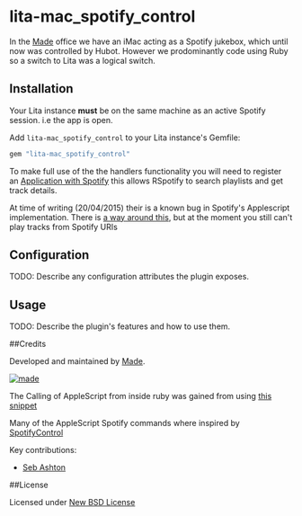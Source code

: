 # lita-mac_spotify_control

In the [Made](http://www.madetech.co.uk?ref=github&repo=lita-mac_spotify_control) office we have an iMac acting as a Spotify jukebox, which until now was controlled by Hubot. However we prodominantly code using Ruby so a switch to Lita was a logical switch.

## Installation

Your Lita instance **must** be on the same machine as an active Spotify session. i.e the app is open.

Add `lita-mac_spotify_control` to your Lita instance's Gemfile:

``` ruby
gem "lita-mac_spotify_control"
```

To make full use of the the handlers functionality you will need to register an [Application with Spotify](https://developer.spotify.com/my-applications) this allows RSpotify to search playlists and get track details.

At time of writing (20/04/2015) their is a known bug in Spotify's Applescript implementation. There is [a way around this](https://community.spotify.com/t5/Help-Desktop-Linux-Mac-and/Apple-scripting-broken-in-1-0-1-988-g8f17a348/td-p/1029434), but at the moment you still can't play tracks from Spotify URIs

## Configuration

TODO: Describe any configuration attributes the plugin exposes.

## Usage

TODO: Describe the plugin's features and how to use them.

##Credits

Developed and maintained by [Made](http://www.madetech.co.uk?ref=github&repo=lita-mac_spotify_control).

[![made](https://s3-eu-west-1.amazonaws.com/made-assets/googleapps/google-apps.png)](http://www.madetech.co.uk?ref=github&repo=navobile)

The Calling of AppleScript from inside ruby was gained from using [this snippet](http://porkrind.org/missives/calling-applescript-from-ruby/)

Many of the AppleScript Spotify commands where inspired by [SpotifyControl](https://github.com/dronir/SpotifyControl)

Key contributions:

* [Seb Ashton](https://github.com/sebashton)

##License

Licensed under [New BSD License](https://github.com/madebymade/lita-mac_spotify_control/blob/master/BSD-LICENSE.md)
